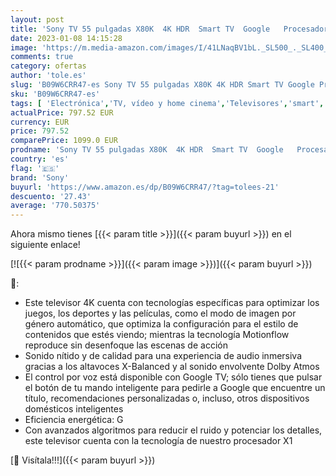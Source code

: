 ```yaml
---
layout: post
title: 'Sony TV 55 pulgadas X80K  4K HDR  Smart TV  Google   Procesador X1  Dolby Atmos-Vision  Asistente de voz integrado compatible con Alexa  Pantalla Triluminos Pro'
date: 2023-01-08 14:15:28
image: 'https://m.media-amazon.com/images/I/41LNaqBV1bL._SL500_._SL400_.jpg'
comments: true
category: ofertas
author: 'tole.es'
slug: 'B09W6CRR47-es Sony TV 55 pulgadas X80K 4K HDR Smart TV Google Procesador...'
sku: 'B09W6CRR47-es'
tags: [ 'Electrónica','TV, vídeo y home cinema','Televisores','smart','sony','tv','🇪🇸', ]
actualPrice: 797.52 EUR
currency: EUR
price: 797.52
comparePrice: 1099.0 EUR
prodname: 'Sony TV 55 pulgadas X80K  4K HDR  Smart TV  Google   Procesador X1  Dolby Atmos-Vision  Asistente de voz integrado compatible con Alexa  Pantalla Triluminos Pro'
country: 'es'
flag: '🇪🇸'
brand: 'Sony'
buyurl: 'https://www.amazon.es/dp/B09W6CRR47/?tag=tolees-21'
descuento: '27.43'
average: '770.50375'
---
```


Ahora mismo tienes [{{< param title >}}]({{< param buyurl >}}) en el siguiente enlace!

[![{{< param prodname >}}]({{< param image >}})]({{< param buyurl >}})

🔎:

- Este televisor 4K cuenta con tecnologías específicas para optimizar los juegos, los deportes y las películas, como el modo de imagen por género automático, que optimiza la configuración para el estilo de contenidos que estés viendo; mientras la tecnología Motionflow reproduce sin desenfoque las escenas de acción
- Sonido nítido y de calidad para una experiencia de audio inmersiva gracias a los altavoces X-Balanced y al sonido envolvente Dolby Atmos
- El control por voz está disponible con Google TV; sólo tienes que pulsar el botón de tu mando inteligente para pedirle a Google que encuentre un título, recomendaciones personalizadas o, incluso, otros dispositivos domésticos inteligentes
- Eficiencia energética: G
- Con avanzados algoritmos para reducir el ruido y potenciar los detalles, este televisor cuenta con la tecnología de nuestro procesador X1

[🛒 Visítala!!!]({{< param buyurl >}})
